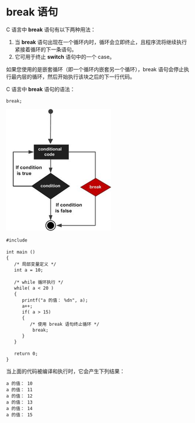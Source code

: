 # break 语句


C 语言中 **break** 语句有以下两种用法：

1. 当 **break** 语句出现在一个循环内时，循环会立即终止，且程序流将继续执行紧接着循环的下一条语句。
2. 它可用于终止 **switch** 语句中的一个 case。

如果您使用的是嵌套循环（即一个循环内嵌套另一个循环），break 语句会停止执行最内层的循环，然后开始执行该块之后的下一行代码。

C 语言中 **break** 语句的语法：

    break;

![C 中的 for 循环](images/cpp_break_statement.jpg)

    #include 

    int main ()
    {
       /* 局部变量定义 */
       int a = 10;

       /* while 循环执行 */
       while( a < 20 )
       {
          printf("a 的值： %dn", a);
          a++;
          if( a > 15)
          {
             /* 使用 break 语句终止循环 */
              break;
          }
       }

       return 0;
    }

当上面的代码被编译和执行时，它会产生下列结果：

    a 的值： 10
    a 的值： 11
    a 的值： 12
    a 的值： 13
    a 的值： 14
    a 的值： 15